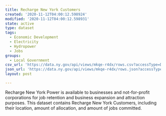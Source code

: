 ```yaml
---
title: Recharge New York Customers
created: '2020-11-12T04:00:12.598924'
modified: '2020-11-12T04:00:12.598931'
state: active
type: dataset
tags:
  - Economic Development
  - Electricity
  - Hydropower
  - Jobs
groups:
  - Local Government
csv_url: 'https://data.ny.gov/api/views/mkqe-r4dx/rows.csv?accessType=DOWNLOAD'
json_url: 'https://data.ny.gov/api/views/mkqe-r4dx/rows.json?accessType=DOWNLOAD'
layout: post

---
```

Recharge New York  Power is available to businesses and not-for-profit corporations for job retention and business expansion and attraction purposes. This dataset contains Recharge New York Customers, including their location, amount of allocation, and amount of jobs committed.
